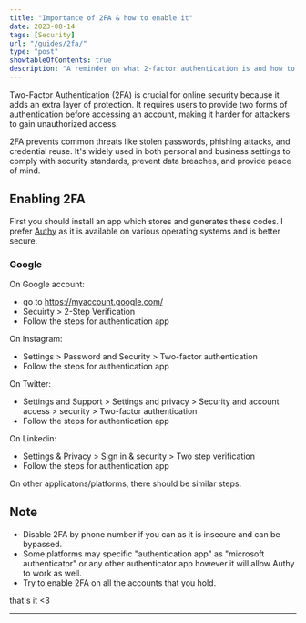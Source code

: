 ```yaml
---
title: "Importance of 2FA & how to enable it"
date: 2023-08-14
tags: [Security]
url: "/guides/2fa/"
type: "post"
showtableOfContents: true
description: "A reminder on what 2-factor authentication is and how to enable it on most apps/flatforms"
---
```


Two-Factor Authentication (2FA) is crucial for online security because it adds an extra layer of protection. It requires users to provide two forms of authentication before accessing an account, making it harder for attackers to gain unauthorized access. 

2FA prevents common threats like stolen passwords, phishing attacks, and credential reuse. It's widely used in both personal and business settings to comply with security standards, prevent data breaches, and provide peace of mind.

## Enabling 2FA
First you should install an app which stores and generates these codes. I prefer [Authy](https://authy.com/download/) as it is available on various operating systems and is better secure. 

### Google
On Google account: 
- go to https://myaccount.google.com/
- Secuirty > 2-Step Verification 
- Follow the steps for authentication app 

On Instagram: 
- Settings > Password and Security > Two-factor authentication 
- Follow the steps for authentication app 

On Twitter: 
- Settings and Support > Settings and privacy > Security and account access > security > Two-factor authentication 
- Follow the steps for authentication app 

On Linkedin: 
- Settings & Privacy > Sign in & security > Two step verification 
- Follow the steps for authentication app 

On other applicatons/platforms, there should be similar steps. 

## Note
- Disable 2FA by phone number if you can as it is insecure and can be bypassed. 
- Some platforms may specific "authentication app" as "microsoft authenticator" or any other authenticator app however it will allow Authy to work as well.
- Try to enable 2FA on all the accounts that you hold.

that's it <3

----

  